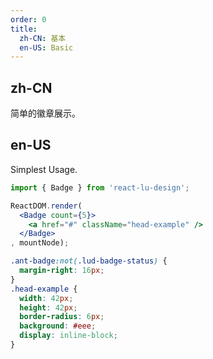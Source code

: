 ```yaml
---
order: 0
title:
  zh-CN: 基本
  en-US: Basic
---
```


## zh-CN

简单的徽章展示。

## en-US

Simplest Usage.

````jsx
import { Badge } from 'react-lu-design';

ReactDOM.render(
  <Badge count={5}>
    <a href="#" className="head-example" />
  </Badge>
, mountNode);
````

````css
.ant-badge:not(.lud-badge-status) {
  margin-right: 16px;
}
.head-example {
  width: 42px;
  height: 42px;
  border-radius: 6px;
  background: #eee;
  display: inline-block;
}
````
